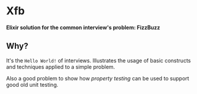 # Xfb

**Elixir solution for the common interview's problem: FizzBuzz**

## Why?

It's the `Hello World!` of interviews. Illustrates the usage of basic constructs and techniques applied to a simple problem.

Also a good problem to show how *property testing* can be used to support good old unit testing.
